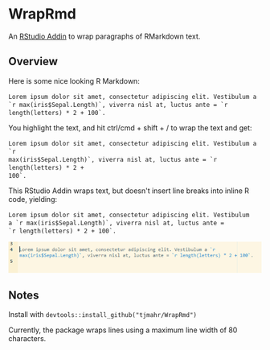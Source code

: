 # WrapRmd

An [RStudio Addin](https://rstudio.github.io/rstudioaddins/) to wrap paragraphs
of RMarkdown text.

## Overview

Here is some nice looking R Markdown:

```
Lorem ipsum dolor sit amet, consectetur adipiscing elit. Vestibulum a `r max(iris$Sepal.Length)`, viverra nisl at, luctus ante = `r length(letters) * 2 + 100`.
```

You highlight the text, and hit ctrl/cmd + shift + / to wrap the text and get:

```
Lorem ipsum dolor sit amet, consectetur adipiscing elit. Vestibulum a `r
max(iris$Sepal.Length)`, viverra nisl at, luctus ante = `r length(letters) * 2 +
100`.
```

This RStudio Addin wraps text, but doesn't insert line breaks into inline R
code, yielding:

```
Lorem ipsum dolor sit amet, consectetur adipiscing elit. Vestibulum
a `r max(iris$Sepal.Length)`, viverra nisl at, luctus ante =
`r length(letters) * 2 + 100`.
```

![An animation of the above](demo.gif)


## Notes

Install with `devtools::install_github("tjmahr/WrapRmd")`

Currently, the package wraps lines using a maximum line width of 80 characters.
